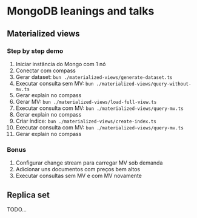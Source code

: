 # MongoDB leanings and talks

## Materialized views

### Step by step demo

1. Iniciar instância do Mongo com 1 nó
1. Conectar com compass
1. Gerar dataset: `bun ./materialized-views/generate-dataset.ts`
1. Executar consulta sem MV: `bun ./materialized-views/query-without-mv.ts`
1. Gerar explain no compass
1. Gerar MV: `bun ./materialized-views/load-full-view.ts`
1. Executar consulta com MV: `bun ./materialized-views/query-mv.ts`
1. Gerar explain no compass
1. Criar índice: `bun ./materialized-views/create-index.ts`
1. Executar consulta com MV: `bun ./materialized-views/query-mv.ts`
1. Gerar explain no compass

### Bonus

1. Configurar change stream para carregar MV sob demanda
1. Adicionar uns documentos com preços bem altos
1. Executar consultas sem MV e com MV novamente

## Replica set

TODO...
